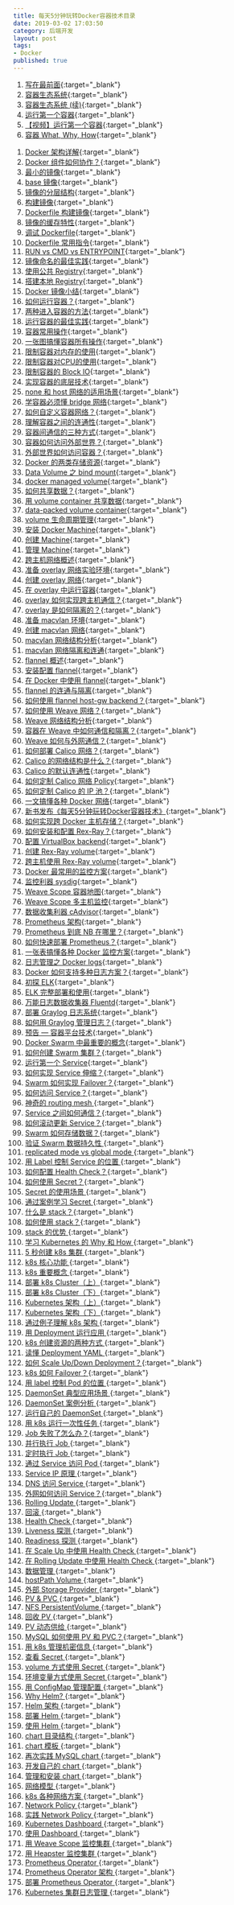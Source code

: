 ```yaml
---
title: 每天5分钟玩转Docker容器技术目录
date: 2019-03-02 17:03:50
category: 后端开发
layout: post
tags:
- Docker
published: true
---
```



1. [写在最前面](https://www.cnblogs.com/CloudMan6/p/6693772.html){:target="_blank"}
1. [容器生态系统](https://www.cnblogs.com/CloudMan6/p/6706546.html){:target="_blank"}
1. [容器生态系统 (续)](https://www.cnblogs.com/CloudMan6/p/6718464.html){:target="_blank"}
1. [运行第一个容器](https://www.cnblogs.com/CloudMan6/p/6727146.html){:target="_blank"}
1. [【视频】运行第一个容器](https://www.cnblogs.com/CloudMan6/p/6740469.html){:target="_blank"}
1. [容器 What, Why, How](https://www.cnblogs.com/CloudMan6/p/6751516.html){:target="_blank"}
<!-- more -->
1. [Docker 架构详解](https://www.cnblogs.com/CloudMan6/p/6763789.html){:target="_blank"}
1. [Docker 组件如何协作？](https://www.cnblogs.com/CloudMan6/p/6774519.html){:target="_blank"}
1. [最小的镜像](https://www.cnblogs.com/CloudMan6/p/6788841.html){:target="_blank"}
1. [base 镜像](https://www.cnblogs.com/CloudMan6/p/6799197.html){:target="_blank"}
1. [镜像的分层结构](https://www.cnblogs.com/CloudMan6/p/6806193.html){:target="_blank"}
1. [构建镜像](https://www.cnblogs.com/CloudMan6/p/6821332.html){:target="_blank"}
1. [Dockerfile 构建镜像](https://www.cnblogs.com/CloudMan6/p/6830067.html){:target="_blank"}
1. [镜像的缓存特性](https://www.cnblogs.com/CloudMan6/p/6839420.html){:target="_blank"}
1. [调试 Dockerfile](https://www.cnblogs.com/CloudMan6/p/6853329.html){:target="_blank"}
1. [Dockerfile 常用指令](https://www.cnblogs.com/CloudMan6/p/6864000.html){:target="_blank"}
1. [RUN vs CMD vs ENTRYPOINT](https://www.cnblogs.com/CloudMan6/p/6875834.html){:target="_blank"}
1. [镜像命名的最佳实践](https://www.cnblogs.com/CloudMan6/p/6885700.html){:target="_blank"}
1. [使用公共 Registry](https://www.cnblogs.com/CloudMan6/p/6896488.html){:target="_blank"}
1. [搭建本地 Registry](https://www.cnblogs.com/CloudMan6/p/6902325.html){:target="_blank"}
1. [Docker 镜像小结](https://www.cnblogs.com/CloudMan6/p/6913993.html){:target="_blank"}
1. [如何运行容器？](https://www.cnblogs.com/CloudMan6/p/6921132.html){:target="_blank"}
1. [两种进入容器的方法](https://www.cnblogs.com/CloudMan6/p/6928772.html){:target="_blank"}
1. [运行容器的最佳实践](https://www.cnblogs.com/CloudMan6/p/6942370.html){:target="_blank"}
1. [容器常用操作](https://www.cnblogs.com/CloudMan6/p/6952115.html){:target="_blank"}
1. [一张图搞懂容器所有操作](https://www.cnblogs.com/CloudMan6/p/6961665.html){:target="_blank"}
1. [限制容器对内存的使用](https://www.cnblogs.com/CloudMan6/p/6986499.html){:target="_blank"}
1. [限制容器对CPU的使用](https://www.cnblogs.com/CloudMan6/p/7003199.html){:target="_blank"}
1. [限制容器的 Block IO](https://www.cnblogs.com/CloudMan6/p/7016050.html){:target="_blank"}
1. [实现容器的底层技术](https://www.cnblogs.com/CloudMan6/p/7045784.html){:target="_blank"}
1. [none 和 host 网络的适用场景](https://www.cnblogs.com/CloudMan6/p/7053617.html){:target="_blank"}
1. [学容器必须懂 bridge 网络](https://www.cnblogs.com/CloudMan6/p/7066851.html){:target="_blank"}
1. [如何自定义容器网络？](https://www.cnblogs.com/CloudMan6/p/7077198.html){:target="_blank"}
1. [理解容器之间的连通性](https://www.cnblogs.com/CloudMan6/p/7087765.html){:target="_blank"}
1. [容器间通信的三种方式](https://www.cnblogs.com/CloudMan6/p/7096731.html){:target="_blank"}
1. [容器如何访问外部世界？](https://www.cnblogs.com/CloudMan6/p/7107407.html){:target="_blank"}
1. [外部世界如何访问容器？](https://www.cnblogs.com/CloudMan6/p/7118860.html){:target="_blank"}
1. [Docker 的两类存储资源](https://www.cnblogs.com/CloudMan6/p/7127843.html){:target="_blank"}
1. [Data Volume 之 bind mount](https://www.cnblogs.com/CloudMan6/p/7142150.html){:target="_blank"}
1. [docker managed volume](https://www.cnblogs.com/CloudMan6/p/7152775.html){:target="_blank"}
1. [如何共享数据？](https://www.cnblogs.com/CloudMan6/p/7163399.html){:target="_blank"}
1. [用 volume container 共享数据](https://www.cnblogs.com/CloudMan6/p/7188479.html){:target="_blank"}
1. [data-packed volume container](https://www.cnblogs.com/CloudMan6/p/7203285.html){:target="_blank"}
1. [volume 生命周期管理](https://www.cnblogs.com/CloudMan6/p/7214828.html){:target="_blank"}
1. [安装 Docker Machine](https://www.cnblogs.com/CloudMan6/p/7223599.html){:target="_blank"}
1. [创建 Machine](https://www.cnblogs.com/CloudMan6/p/7237420.html){:target="_blank"}
1. [管理 Machine](https://www.cnblogs.com/CloudMan6/p/7248188.html){:target="_blank"}
1. [跨主机网络概述](https://www.cnblogs.com/CloudMan6/p/7259266.html){:target="_blank"}
1. [准备 overlay 网络实验环境](https://www.cnblogs.com/CloudMan6/p/7270551.html){:target="_blank"}
1. [创建 overlay 网络](https://www.cnblogs.com/CloudMan6/p/7280787.html){:target="_blank"}
1. [在 overlay 中运行容器](https://www.cnblogs.com/CloudMan6/p/7294501.html){:target="_blank"}
1. [overlay 如何实现跨主机通信？](https://www.cnblogs.com/CloudMan6/p/7305989.html){:target="_blank"}
1. [overlay 是如何隔离的？](https://www.cnblogs.com/CloudMan6/p/7341487.html){:target="_blank"}
1. [准备 macvlan 环境](https://www.cnblogs.com/CloudMan6/p/7352620.html){:target="_blank"}
1. [创建 macvlan 网络](https://www.cnblogs.com/CloudMan6/p/7364332.html){:target="_blank"}
1. [macvlan 网络结构分析](https://www.cnblogs.com/CloudMan6/p/7383919.html){:target="_blank"}
1. [macvlan 网络隔离和连通](https://www.cnblogs.com/CloudMan6/p/7400580.html){:target="_blank"}
1. [flannel 概述](https://www.cnblogs.com/CloudMan6/p/7412150.html){:target="_blank"}
1. [安装配置 flannel](https://www.cnblogs.com/CloudMan6/p/7424858.html){:target="_blank"}
1. [在 Docker 中使用 flannel](https://www.cnblogs.com/CloudMan6/p/7441188.html){:target="_blank"}
1. [flannel 的连通与隔离](https://www.cnblogs.com/CloudMan6/p/7447716.html){:target="_blank"}
1. [如何使用 flannel host-gw backend？](https://www.cnblogs.com/CloudMan6/p/7457653.html){:target="_blank"}
1. [如何使用 Weave 网络？](https://www.cnblogs.com/CloudMan6/p/7471162.html){:target="_blank"}
1. [Weave 网络结构分析](https://www.cnblogs.com/CloudMan6/p/7482035.html){:target="_blank"}
1. [容器在 Weave 中如何通信和隔离？](https://www.cnblogs.com/CloudMan6/p/7491831.html){:target="_blank"}
1. [Weave 如何与外网通信？](https://www.cnblogs.com/CloudMan6/p/7500550.html){:target="_blank"}
1. [如何部署 Calico 网络？](https://www.cnblogs.com/CloudMan6/p/7509975.html){:target="_blank"}
1. [Calico 的网络结构是什么？](https://www.cnblogs.com/CloudMan6/p/7520164.html){:target="_blank"}
1. [Calico 的默认连通性](https://www.cnblogs.com/CloudMan6/p/7536746.html){:target="_blank"}
1. [如何定制 Calico 网络 Policy](https://www.cnblogs.com/CloudMan6/p/7552618.html){:target="_blank"}
1. [如何定制 Calico 的 IP 池？](https://www.cnblogs.com/CloudMan6/p/7571272.html){:target="_blank"}
1. [一文搞懂各种 Docker 网络](https://www.cnblogs.com/CloudMan6/p/7587532.html){:target="_blank"}
1. [新书发布《每天5分钟玩转Docker容器技术》](https://www.cnblogs.com/CloudMan6/p/7594225.html){:target="_blank"}
1. [如何实现跨 Docker 主机存储？](https://www.cnblogs.com/CloudMan6/p/7595437.html){:target="_blank"}
1. [如何安装和配置 Rex-Ray？](https://www.cnblogs.com/CloudMan6/p/7607705.html){:target="_blank"}
1. [配置 VirtualBox backend](https://www.cnblogs.com/CloudMan6/p/7617211.html){:target="_blank"}
1. [创建 Rex-Ray volume](https://www.cnblogs.com/CloudMan6/p/7624556.html){:target="_blank"}
1. [跨主机使用 Rex-Ray volume](https://www.cnblogs.com/CloudMan6/p/7630205.html){:target="_blank"}
1. [Docker 最常用的监控方案](https://www.cnblogs.com/CloudMan6/p/7637361.html){:target="_blank"}
1. [监控利器 sysdig](https://www.cnblogs.com/CloudMan6/p/7646995.html){:target="_blank"}
1. [Weave Scope 容器地图](https://www.cnblogs.com/CloudMan6/p/7655294.html){:target="_blank"}
1. [Weave Scope 多主机监控](https://www.cnblogs.com/CloudMan6/p/7674011.html){:target="_blank"}
1. [数据收集利器 cAdvisor](https://www.cnblogs.com/CloudMan6/p/7683190.html){:target="_blank"}
1. [Prometheus 架构](https://www.cnblogs.com/CloudMan6/p/7692765.html){:target="_blank"}
1. [Prometheus 到底 NB 在哪里？](https://www.cnblogs.com/CloudMan6/p/7709970.html){:target="_blank"}
1. [如何快速部署 Prometheus？](https://www.cnblogs.com/CloudMan6/p/7724576.html){:target="_blank"}
1. [一张表搞懂各种 Docker 监控方案](https://www.cnblogs.com/CloudMan6/p/7736176.html){:target="_blank"}
1. [日志管理之 Docker logs](https://www.cnblogs.com/CloudMan6/p/7749304.html){:target="_blank"}
1. [Docker 如何支持多种日志方案？](https://www.cnblogs.com/CloudMan6/p/7762369.html){:target="_blank"}
1. [初探 ELK](https://www.cnblogs.com/CloudMan6/p/7770916.html){:target="_blank"}
1. [ELK 完整部署和使用](https://www.cnblogs.com/CloudMan6/p/7787870.html){:target="_blank"}
1. [万能日志数据收集器 Fluentd](https://www.cnblogs.com/CloudMan6/p/7798224.html){:target="_blank"}
1. [部署 Graylog 日志系统](https://www.cnblogs.com/CloudMan6/p/7808708.html){:target="_blank"}
1. [如何用 Graylog 管理日志？](https://www.cnblogs.com/CloudMan6/p/7821817.html){:target="_blank"}
1. [预告 — 容器平台技术](https://www.cnblogs.com/CloudMan6/p/7834113.html){:target="_blank"}
1. [Docker Swarm 中最重要的概念](https://www.cnblogs.com/CloudMan6/p/7845365.html){:target="_blank"}
1. [如何创建 Swarm 集群？](https://www.cnblogs.com/CloudMan6/p/7862254.html){:target="_blank"}
1. [运行第一个 Service](https://www.cnblogs.com/CloudMan6/p/7874609.html){:target="_blank"}
1. [如何实现 Service 伸缩？](https://www.cnblogs.com/CloudMan6/p/7885667.html){:target="_blank"}
1. [Swarm 如何实现 Failover？](https://www.cnblogs.com/CloudMan6/p/7898245.html){:target="_blank"}
1. [如何访问 Service？](https://www.cnblogs.com/CloudMan6/p/7909136.html){:target="_blank"}
1. [神奇的 routing mesh ](https://www.cnblogs.com/CloudMan6/p/7930321.html){:target="_blank"}
1. [Service 之间如何通信？](https://www.cnblogs.com/CloudMan6/p/7967419.html){:target="_blank"}
1. [如何滚动更新 Service？](https://www.cnblogs.com/CloudMan6/p/7988455.html){:target="_blank"}
1. [Swarm 如何存储数据？](https://www.cnblogs.com/CloudMan6/p/8000906.html){:target="_blank"}
1. [验证 Swarm 数据持久性 ](https://www.cnblogs.com/CloudMan6/p/8016994.html){:target="_blank"}
1. [replicated mode vs global mode ](https://www.cnblogs.com/CloudMan6/p/8028712.html){:target="_blank"}
1. [用 Label 控制 Service 的位置 ](https://www.cnblogs.com/CloudMan6/p/8038799.html){:target="_blank"}
1. [如何配置 Health Check？](https://www.cnblogs.com/CloudMan6/p/8053323.html){:target="_blank"}
1. [如何使用 Secret？](https://www.cnblogs.com/CloudMan6/p/8068057.html){:target="_blank"}
1. [Secret 的使用场景 ](https://www.cnblogs.com/CloudMan6/p/8082429.html){:target="_blank"}
1. [通过案例学习 Secret ](https://www.cnblogs.com/CloudMan6/p/8098761.html){:target="_blank"}
1. [什么是 stack？](https://www.cnblogs.com/CloudMan6/p/8119150.html){:target="_blank"}
1. [如何使用 stack？](https://www.cnblogs.com/CloudMan6/p/8135714.html){:target="_blank"}
1. [stack 的优势 ](https://www.cnblogs.com/CloudMan6/p/8157391.html){:target="_blank"}
1. [学习 Kubernetes 的 Why 和 How ](https://www.cnblogs.com/CloudMan6/p/8178483.html){:target="_blank"}
1. [5 秒创建 k8s 集群 ](https://www.cnblogs.com/CloudMan6/p/8194895.html){:target="_blank"}
1. [k8s 核心功能 ](https://www.cnblogs.com/CloudMan6/p/8231789.html){:target="_blank"}
1. [k8s 重要概念 ](https://www.cnblogs.com/CloudMan6/p/8252204.html){:target="_blank"}
1. [部署 k8s Cluster（上）](https://www.cnblogs.com/CloudMan6/p/8269620.html){:target="_blank"}
1. [部署 k8s Cluster（下）](https://www.cnblogs.com/CloudMan6/p/8282367.html){:target="_blank"}
1. [Kubernetes 架构（上）](https://www.cnblogs.com/CloudMan6/p/8294766.html){:target="_blank"}
1. [Kubernetes 架构（下）](https://www.cnblogs.com/CloudMan6/p/8308334.html){:target="_blank"}
1. [通过例子理解 k8s 架构 ](https://www.cnblogs.com/CloudMan6/p/8323420.html){:target="_blank"}
1. [用 Deployment 运行应用 ](https://www.cnblogs.com/CloudMan6/p/8336904.html){:target="_blank"}
1. [k8s 创建资源的两种方式 ](https://www.cnblogs.com/CloudMan6/p/8351975.html){:target="_blank"}
1. [读懂 Deployment YAML ](https://www.cnblogs.com/CloudMan6/p/8370501.html){:target="_blank"}
1. [如何 Scale Up/Down Deployment？](https://www.cnblogs.com/CloudMan6/p/8383356.html){:target="_blank"}
1. [k8s 如何 Failover？](https://www.cnblogs.com/CloudMan6/p/8400717.html){:target="_blank"}
1. [用 label 控制 Pod 的位置 ](https://www.cnblogs.com/CloudMan6/p/8440366.html){:target="_blank"}
1. [DaemonSet 典型应用场景 ](https://www.cnblogs.com/CloudMan6/p/8445954.html){:target="_blank"}
1. [DaemonSet 案例分析 ](https://www.cnblogs.com/CloudMan6/p/8449209.html){:target="_blank"}
1. [运行自己的 DaemonSet ](https://www.cnblogs.com/CloudMan6/p/8452453.html){:target="_blank"}
1. [用 k8s 运行一次性任务 ](https://www.cnblogs.com/CloudMan6/p/8454758.html){:target="_blank"}
1. [Job 失败了怎么办？](https://www.cnblogs.com/CloudMan6/p/8457932.html){:target="_blank"}
1. [并行执行 Job ](https://www.cnblogs.com/CloudMan6/p/8468533.html){:target="_blank"}
1. [定时执行 Job ](https://www.cnblogs.com/CloudMan6/p/8476883.html){:target="_blank"}
1. [通过 Service 访问 Pod ](https://www.cnblogs.com/CloudMan6/p/8486913.html){:target="_blank"}
1. [Service IP 原理 ](https://www.cnblogs.com/CloudMan6/p/8503685.html){:target="_blank"}
1. [DNS 访问 Service ](https://www.cnblogs.com/CloudMan6/p/8512231.html){:target="_blank"}
1. [外网如何访问 Service？](https://www.cnblogs.com/CloudMan6/p/8526293.html){:target="_blank"}
1. [Rolling Update ](https://www.cnblogs.com/CloudMan6/p/8543006.html){:target="_blank"}
1. [回滚 ](https://www.cnblogs.com/CloudMan6/p/8553331.html){:target="_blank"}
1. [Health Check ](https://www.cnblogs.com/CloudMan6/p/8571325.html){:target="_blank"}
1. [Liveness 探测 ](https://www.cnblogs.com/CloudMan6/p/8594143.html){:target="_blank"}
1. [Readiness 探测 ](https://www.cnblogs.com/CloudMan6/p/8606866.html){:target="_blank"}
1. [在 Scale Up 中使用 Health Check ](https://www.cnblogs.com/CloudMan6/p/8621305.html){:target="_blank"}
1. [在 Rolling Update 中使用 Health Check ](https://www.cnblogs.com/CloudMan6/p/8642831.html){:target="_blank"}
1. [数据管理 ](https://www.cnblogs.com/CloudMan6/p/8655279.html){:target="_blank"}
1. [hostPath Volume ](https://www.cnblogs.com/CloudMan6/p/8667779.html){:target="_blank"}
1. [外部 Storage Provider ](https://www.cnblogs.com/CloudMan6/p/8685547.html){:target="_blank"}
1. [PV & PVC ](https://www.cnblogs.com/CloudMan6/p/8705515.html){:target="_blank"}
1. [NFS PersistentVolume ](https://www.cnblogs.com/CloudMan6/p/8721078.html){:target="_blank"}
1. [回收 PV ](https://www.cnblogs.com/CloudMan6/p/8742573.html){:target="_blank"}
1. [PV 动态供给 ](https://www.cnblogs.com/CloudMan6/p/8776073.html){:target="_blank"}
1. [MySQL 如何使用 PV 和 PVC？](https://www.cnblogs.com/CloudMan6/p/8806237.html){:target="_blank"}
1. [用 k8s 管理机密信息 ](https://www.cnblogs.com/CloudMan6/p/8848295.html){:target="_blank"}
1. [查看 Secret ](https://www.cnblogs.com/CloudMan6/p/8861341.html){:target="_blank"}
1. [volume 方式使用 Secret ](https://www.cnblogs.com/CloudMan6/p/8868352.html){:target="_blank"}
1. [环境变量方式使用 Secret ](https://www.cnblogs.com/CloudMan6/p/8905466.html){:target="_blank"}
1. [用 ConfigMap 管理配置 ](https://www.cnblogs.com/CloudMan6/p/8925374.html){:target="_blank"}
1. [Why Helm? ](https://www.cnblogs.com/CloudMan6/p/8949347.html){:target="_blank"}
1. [Helm 架构 ](https://www.cnblogs.com/CloudMan6/p/8970314.html){:target="_blank"}
1. [部署 Helm ](https://www.cnblogs.com/CloudMan6/p/8974338.html){:target="_blank"}
1. [使用 Helm ](https://www.cnblogs.com/CloudMan6/p/8983824.html){:target="_blank"}
1. [chart 目录结构 ](https://www.cnblogs.com/CloudMan6/p/8997225.html){:target="_blank"}
1. [chart 模板 ](https://www.cnblogs.com/CloudMan6/p/9006203.html){:target="_blank"}
1. [再次实践 MySQL chart ](https://www.cnblogs.com/CloudMan6/p/9017730.html){:target="_blank"}
1. [开发自己的 chart ](https://www.cnblogs.com/CloudMan6/p/9030880.html){:target="_blank"}
1. [管理和安装 chart ](https://www.cnblogs.com/CloudMan6/p/9039236.html){:target="_blank"}
1. [网络模型 ](https://www.cnblogs.com/CloudMan6/p/9048205.html){:target="_blank"}
1. [k8s 各种网络方案 ](https://www.cnblogs.com/CloudMan6/p/9064712.html){:target="_blank"}
1. [Network Policy ](https://www.cnblogs.com/CloudMan6/p/9073610.html){:target="_blank"}
1. [实践 Network Policy ](https://www.cnblogs.com/CloudMan6/p/9085187.html){:target="_blank"}
1. [Kubernetes Dashboard ](https://www.cnblogs.com/CloudMan6/p/9097274.html){:target="_blank"}
1. [使用 Dashboard ](https://www.cnblogs.com/CloudMan6/p/9103197.html){:target="_blank"}
1. [用 Weave Scope 监控集群 ](https://www.cnblogs.com/CloudMan6/p/9118943.html){:target="_blank"}
1. [用 Heapster 监控集群 ](https://www.cnblogs.com/CloudMan6/p/9127893.html){:target="_blank"}
1. [Prometheus Operator ](https://www.cnblogs.com/CloudMan6/p/9141757.html){:target="_blank"}
1. [Prometheus Operator 架构 ](https://www.cnblogs.com/CloudMan6/p/9148723.html){:target="_blank"}
1. [部署 Prometheus Operator ](https://www.cnblogs.com/CloudMan6/p/9162353.html){:target="_blank"}
1. [Kubernetes 集群日志管理 ](https://www.cnblogs.com/CloudMan6/p/9173360.html){:target="_blank"}
